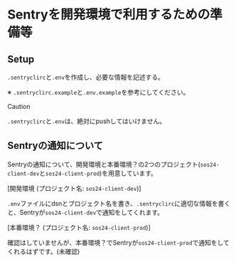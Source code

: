 # Sentryを開発環境で利用するための準備等

## Setup

`.sentryclirc`と`.env`を作成し、必要な情報を記述する。

※ `.sentryclirc.example`と`.env.example`を参考にしてください。

> [!CAUTION]
> `.sentryclirc`と`.env`は、絶対にpushしてはいけません。

## Sentryの通知について

Sentryの通知について、開発環境と本番環境？の2つのプロジェクト(`sos24-client-dev`と`sos24-client-prod`)を用意しています。

[開発環境 (プロジェクト名: `sos24-client-dev`)]

`.env`ファイルにdsnとプロジェクト名を書き、`.sentryclirc`に適切な情報を書くと、Sentryが`sos24-client-dev`で通知をしてくれます。

[本番環境？ (プロジェクト名: `sos24-client-prod`)]

確認はしていませんが、本番環境？でSentryが`sos24-client-prod`で通知をしてくれるはずです。(未確認)
